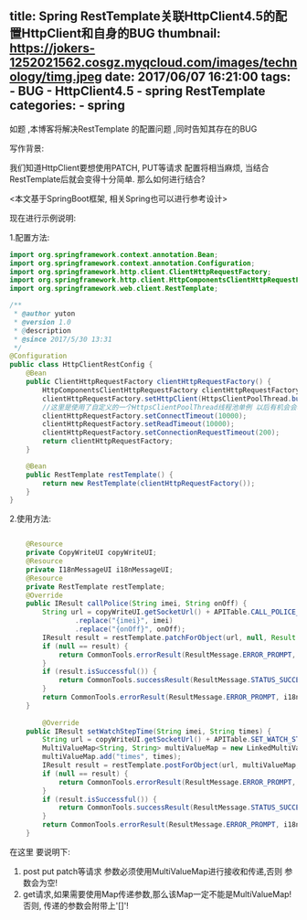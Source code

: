 title: Spring RestTemplate关联HttpClient4.5的配置HttpClient和自身的BUG
thumbnail: https://jokers-1252021562.cosgz.myqcloud.com/images/technology/timg.jpeg
date: 2017/06/07 16:21:00
tags: 
    - BUG
    - HttpClient4.5
    - spring RestTemplate
categories:
    - spring
---

  如题 ,本博客将解决RestTemplate 的配置问题 ,同时告知其存在的BUG

写作背景:

我们知道HttpClient要想使用PATCH, PUT等请求 配置将相当麻烦, 当结合RestTemplate后就会变得十分简单. 那么如何进行结合?

<本文基于SpringBoot框架, 相关Spring也可以进行参考设计>

现在进行示例说明:

1.配置方法:

```java
import org.springframework.context.annotation.Bean;
import org.springframework.context.annotation.Configuration;
import org.springframework.http.client.ClientHttpRequestFactory;
import org.springframework.http.client.HttpComponentsClientHttpRequestFactory;
import org.springframework.web.client.RestTemplate;

/**
 * @author yuton
 * @version 1.0
 * @description
 * @since 2017/5/30 13:31
 */
@Configuration
public class HttpClientRestConfig {
    @Bean
    public ClientHttpRequestFactory clientHttpRequestFactory() {
        HttpComponentsClientHttpRequestFactory clientHttpRequestFactory = new HttpComponentsClientHttpRequestFactory();
        clientHttpRequestFactory.setHttpClient(HttpsClientPoolThread.builder().createSSLClientDefault());
        //这里是使用了自定义的一个HttpsClientPoolThread线程池单例 以后有机会会单独写文章展示其配置内容, 大家可以先使用默认的HttpClients.createDefault()进行配置,或自定义线程池;
        clientHttpRequestFactory.setConnectTimeout(10000);
        clientHttpRequestFactory.setReadTimeout(10000);
        clientHttpRequestFactory.setConnectionRequestTimeout(200);
        return clientHttpRequestFactory;
    }

    @Bean
    public RestTemplate restTemplate() {
        return new RestTemplate(clientHttpRequestFactory());
    }
}

```

2.使用方法:



```java

    @Resource
    private CopyWriteUI copyWriteUI;
    @Resource
    private I18nMessageUI i18nMessageUI;
    @Resource
    private RestTemplate restTemplate;
    @Override
    public IResult callPolice(String imei, String onOff) {
        String url = copyWriteUI.getSocketUrl() + APITable.CALL_POLICE_WATCH
                .replace("{imei}", imei)
                .replace("{onOff}", onOff);
        IResult result = restTemplate.patchForObject(url, null, Result.class);
        if (null == result) {
            return CommonTools.errorResult(ResultMessage.ERROR_PROMPT, i18nMessageUI.getNetworkAnomaly());
        }
        if (result.isSuccessful()) {
            return CommonTools.successResult(ResultMessage.STATUS_SUCCESS);
        }
        return CommonTools.errorResult(ResultMessage.ERROR_PROMPT, i18nMessageUI.getNetworkAnomaly());
    }
    
        @Override
    public IResult setWatchStepTime(String imei, String times) {
        String url = copyWriteUI.getSocketUrl() + APITable.SET_WATCH_STEP_TIME.replace("{imei}", imei);
        MultiValueMap<String, String> multiValueMap = new LinkedMultiValueMap<>();
        multiValueMap.add("times", times);
        IResult result = restTemplate.postForObject(url, multiValueMap, Result.class);
        if (null == result) {
            return CommonTools.errorResult(ResultMessage.ERROR_PROMPT, i18nMessageUI.getNetworkAnomaly());
        }
        if (result.isSuccessful()) {
            return CommonTools.successResult(ResultMessage.STATUS_SUCCESS);
        }
        return CommonTools.errorResult(ResultMessage.ERROR_PROMPT, i18nMessageUI.getNetworkAnomaly());
    }

```

在这里 要说明下:

1. post put patch等请求 参数必须使用MultiValueMap进行接收和传递,否则 参数会为空!
2. get请求,如果需要使用Map传递参数,那么该Map一定不能是MultiValueMap! 否则, 传递的参数会附带上'[]'!


